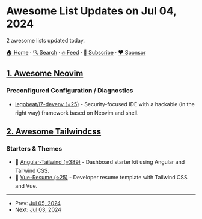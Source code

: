 # Awesome List Updates on Jul 04, 2024

2 awesome lists updated today.

[🏠 Home](/README.md) · [🔍 Search](https://www.trackawesomelist.com/search/) · [🔥 Feed](https://www.trackawesomelist.com/rss.xml) · [📮 Subscribe](https://trackawesomelist.us17.list-manage.com/subscribe?u=d2f0117aa829c83a63ec63c2f&id=36a103854c) · [❤️  Sponsor](https://github.com/sponsors/theowenyoung)



## [1. Awesome Neovim](/content/rockerBOO/awesome-neovim/README.md)

### Preconfigured Configuration / Diagnostics

*   [legobeat/l7-devenv (⭐25)](https://github.com/legobeat/l7-devenv) - Security-focused IDE with a hackable (in the right way) framework based on Neovim and shell.

## [2. Awesome Tailwindcss](/content/aniftyco/awesome-tailwindcss/README.md)

### Starters & Themes

*   🚀 [Angular-Tailwind (⭐389)](https://github.com/lannodev/angular-tailwind) - Dashboard starter kit using Angular and Tailwind CSS.
*   🚀 [Vue-Resume (⭐25)](https://github.com/lannodev/vue-resume) - Developer resume template with Tailwind CSS and Vue.

---

- Prev: [Jul 05, 2024](/content/2024/07/05/README.md)
- Next: [Jul 03, 2024](/content/2024/07/03/README.md)